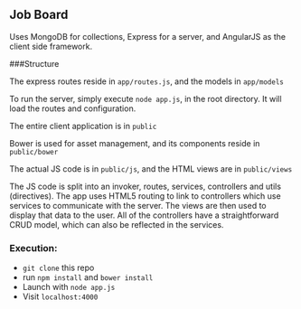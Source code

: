 ## Job Board

Uses MongoDB for collections, Express for a server, and AngularJS as the client side framework.

###Structure

The express routes reside in `app/routes.js`, and the models in `app/models`

To run the server, simply execute `node app.js`, in the root directory. It will load the routes and configuration.

The entire client application is in `public`

Bower is used for asset management, and its components reside in `public/bower`

The actual JS code is in `public/js`, and the HTML views are in `public/views`

The JS code is split into an invoker, routes, services, controllers and utils (directives). The app uses HTML5 routing to link to controllers which use services to communicate with the server. The views are then used to display that data to the user. All of the controllers have a straightforward CRUD model, which can also be reflected in the services.

### Execution:
- `git clone` this repo
- run `npm install` and `bower install`
- Launch with `node app.js`
- Visit `localhost:4000`
